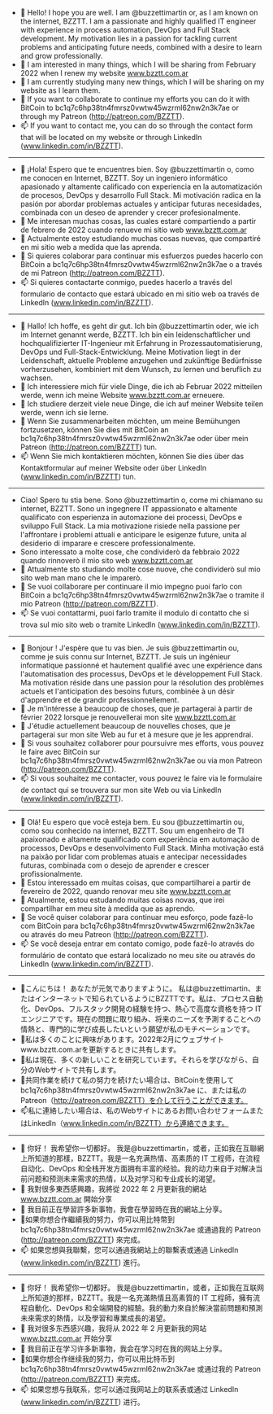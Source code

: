 - 👋 Hello! I hope you are well. I am @buzzettimartin or, as I am known on the internet, BZZTT. I am a passionate and highly qualified IT engineer with experience in process automation, DevOps and Full Stack development. My motivation lies in a passion for tackling current problems and anticipating future needs, combined with a desire to learn and grow professionally.
- 👀 I am interested in many things, which I will be sharing from February 2022 when I renew my website www.bzztt.com.ar
- 🌱 I am currently studying many new things, which I will be sharing on my website as I learn them.
- 💞️ If you want to collaborate to continue my efforts you can do it with BitCoin to bc1q7c6hp38tn4fmrsz0vwtw45wzrml62nw2n3k7ae or through my Patreon (http://patreon.com/BZZTT).
- 📫 If you want to contact me, you can do so through the contact form that will be located on my website or through LinkedIn (www.linkedin.com/in/BZZTT).

________________________________________________________________________________________________________________________________________________________________________

- 👋 ¡Hola! Espero que te encuentres bien. Soy @buzzettimartin o, como me conocen en Internet, BZZTT. Soy un ingeniero informático apasionado y altamente calificado con experiencia en la automatización de procesos, DevOps y desarrollo Full Stack. Mi motivación radica en la pasión por abordar problemas actuales y anticipar futuras necesidades, combinada con un deseo de aprender y crecer profesionalmente.
- 👀 Me interesan muchas cosas, las cuales estaré compartiendo a partir de febrero de 2022 cuando renueve mi sitio web www.bzztt.com.ar
- 🌱 Actualmente estoy estudiando muchas cosas nuevas, que compartiré en mi sitio web a medida que las aprenda.
- 💞️ Si quieres colaborar para continuar mis esfuerzos puedes hacerlo con BitCoin a bc1q7c6hp38tn4fmrsz0vwtw45wzrml62nw2n3k7ae o a través de mi Patreon (http://patreon.com/BZZTT).
- 📫 Si quieres contactarte conmigo, puedes hacerlo a través del formulario de contacto que estará ubicado en mi sitio web oa través de LinkedIn (www.linkedin.com/in/BZZTT).

________________________________________________________________________________________________________________________________________________________________________

- 👋 Hallo! Ich hoffe, es geht dir gut. Ich bin @buzzettimartin oder, wie ich im Internet genannt werde, BZZTT. Ich bin ein leidenschaftlicher und hochqualifizierter IT-Ingenieur mit Erfahrung in Prozessautomatisierung, DevOps und Full-Stack-Entwicklung. Meine Motivation liegt in der Leidenschaft, aktuelle Probleme anzugehen und zukünftige Bedürfnisse vorherzusehen, kombiniert mit dem Wunsch, zu lernen und beruflich zu wachsen.
- 👀 Ich interessiere mich für viele Dinge, die ich ab Februar 2022 mitteilen werde, wenn ich meine Website www.bzztt.com.ar erneuere.
- 🌱 Ich studiere derzeit viele neue Dinge, die ich auf meiner Website teilen werde, wenn ich sie lerne.
- 💞️ Wenn Sie zusammenarbeiten möchten, um meine Bemühungen fortzusetzen, können Sie dies mit BitCoin an bc1q7c6hp38tn4fmrsz0vwtw45wzrml62nw2n3k7ae oder über mein Patreon (http://patreon.com/BZZTT) tun.
- 📫 Wenn Sie mich kontaktieren möchten, können Sie dies über das Kontaktformular auf meiner Website oder über LinkedIn (www.linkedin.com/in/BZZTT) tun.

________________________________________________________________________________________________________________________________________________________________________

- Ciao! Spero tu stia bene. Sono @buzzettimartin o, come mi chiamano su internet, BZZTT. Sono un ingegnere IT appassionato e altamente qualificato con esperienza in automazione dei processi, DevOps e sviluppo Full Stack. La mia motivazione risiede nella passione per l'affrontare i problemi attuali e anticipare le esigenze future, unita al desiderio di imparare e crescere professionalmente.
- Sono interessato a molte cose, che condividerò da febbraio 2022 quando rinnoverò il mio sito web www.bzztt.com.ar
- 🌱 Attualmente sto studiando molte cose nuove, che condividerò sul mio sito web man mano che le imparerò.
- 💞️ Se vuoi collaborare per continuare il mio impegno puoi farlo con BitCoin a bc1q7c6hp38tn4fmrsz0vwtw45wzrml62nw2n3k7ae o tramite il mio Patreon (http://patreon.com/BZZTT).
- 📫 Se vuoi contattarmi, puoi farlo tramite il modulo di contatto che si trova sul mio sito web o tramite LinkedIn (www.linkedin.com/in/BZZTT).

________________________________________________________________________________________________________________________________________________________________________

- 👋 Bonjour ! J'espère que tu vas bien. Je suis @buzzettimartin ou, comme je suis connu sur Internet, BZZTT. Je suis un ingénieur informatique passionné et hautement qualifié avec une expérience dans l'automatisation des processus, DevOps et le développement Full Stack. Ma motivation réside dans une passion pour la résolution des problèmes actuels et l'anticipation des besoins futurs, combinée à un désir d'apprendre et de grandir professionnellement.
- 👀 Je m'intéresse à beaucoup de choses, que je partagerai à partir de février 2022 lorsque je renouvellerai mon site www.bzztt.com.ar
- 🌱 J'étudie actuellement beaucoup de nouvelles choses, que je partagerai sur mon site Web au fur et à mesure que je les apprendrai.
- 💞️ Si vous souhaitez collaborer pour poursuivre mes efforts, vous pouvez le faire avec BitCoin sur bc1q7c6hp38tn4fmrsz0vwtw45wzrml62nw2n3k7ae ou via mon Patreon (http://patreon.com/BZZTT).
- 📫 Si vous souhaitez me contacter, vous pouvez le faire via le formulaire de contact qui se trouvera sur mon site Web ou via LinkedIn (www.linkedin.com/in/BZZTT). 

________________________________________________________________________________________________________________________________________________________________________

- 👋 Olá! Eu espero que você esteja bem. Eu sou @buzzettimartin ou, como sou conhecido na internet, BZZTT. Sou um engenheiro de TI apaixonado e altamente qualificado com experiência em automação de processos, DevOps e desenvolvimento Full Stack. Minha motivação está na paixão por lidar com problemas atuais e antecipar necessidades futuras, combinada com o desejo de aprender e crescer profissionalmente.
- 👀 Estou interessado em muitas coisas, que compartilharei a partir de fevereiro de 2022, quando renovar meu site www.bzztt.com.ar
- 🌱 Atualmente, estou estudando muitas coisas novas, que irei compartilhar em meu site à medida que as aprendo.
- 💞️ Se você quiser colaborar para continuar meu esforço, pode fazê-lo com BitCoin para bc1q7c6hp38tn4fmrsz0vwtw45wzrml62nw2n3k7ae ou através do meu Patreon (http://patreon.com/BZZTT).
- 📫 Se você deseja entrar em contato comigo, pode fazê-lo através do formulário de contato que estará localizado no meu site ou através do LinkedIn (www.linkedin.com/in/BZZTT).

________________________________________________________________________________________________________________________________________________________________________

- 👋こんにちは！ あなたが元気でありますように。 私は@buzzettimartin、またはインターネットで知られているようにBZZTTです。私は、プロセス自動化、DevOps、フルスタック開発の経験を持つ、熱心で高度な資格を持つ IT エンジニアです。現在の問題に取り組み、将来のニーズを予測することへの情熱と、専門的に学び成長したいという願望が私のモチベーションです。
- 👀私は多くのことに興味があります。2022年2月にウェブサイトwww.bzztt.com.arを更新するときに共有します。
- 🌱私は現在、多くの新しいことを研究しています。それらを学びながら、自分のWebサイトで共有します。
- 💞️共同作業を続けて私の努力を続けたい場合は、BitCoinを使用して bc1q7c6hp38tn4fmrsz0vwtw45wzrml62nw2n3k7ae に、または私のPatreon（http://patreon.com/BZZTT）を介して行うことができます。
- 📫私に連絡したい場合は、私のWebサイトにあるお問い合わせフォームまたはLinkedIn（www.linkedin.com/in/BZZTT）から連絡できます。

________________________________________________________________________________________________________________________________________________________________________

- 👋 你好！ 我希望你一切都好。 我是@buzzettimartin，或者，正如我在互聯網上所知道的那樣，BZZTT。我是一名充满热情、高素质的 IT 工程师，在流程自动化、DevOps 和全栈开发方面拥有丰富的经验。我的动力来自于对解决当前问题和预测未来需求的热情，以及对学习和专业成长的渴望。
- 👀 我對很多東西感興趣，我將從 2022 年 2 月更新我的網站 www.bzztt.com.ar 開始分享
- 🌱 我目前正在學習許多新事物，我會在學習時在我的網站上分享。
- 💞️如果你想合作繼續我的努力，你可以用比特幣到 bc1q7c6hp38tn4fmrsz0vwtw45wzrml62nw2n3k7ae 或通過我的 Patreon (http://patreon.com/BZZTT) 來完成。
- 📫 如果您想與我聯繫，您可以通過我網站上的聯繫表或通過 LinkedIn (www.linkedin.com/in/BZZTT) 進行。 

________________________________________________________________________________________________________________________________________________________________________

- 👋 你好！ 我希望你一切都好。 我是@buzzettimartin，或者，正如我在互联网上所知道的那样，BZZTT。我是一名充滿熱情且高素質的 IT 工程師，擁有流程自動化、DevOps 和全端開發的經驗。我的動力來自於解決當前問題和預測未來需求的熱情，以及學習和專業成長的渴望。
- 👀 我对很多东西感兴趣，我将从 2022 年 2 月更新我的网站 www.bzztt.com.ar 开始分享
- 🌱 我目前正在学习许多新事物，我会在学习时在我的网站上分享。
- 💞️如果你想合作继续我的努力，你可以用比特币到 bc1q7c6hp38tn4fmrsz0vwtw45wzrml62nw2n3k7ae 或通过我的 Patreon (http://patreon.com/BZZTT) 来完成。
- 📫 如果您想与我联系，您可以通过我网站上的联系表或通过 LinkedIn (www.linkedin.com/in/BZZTT) 进行。
